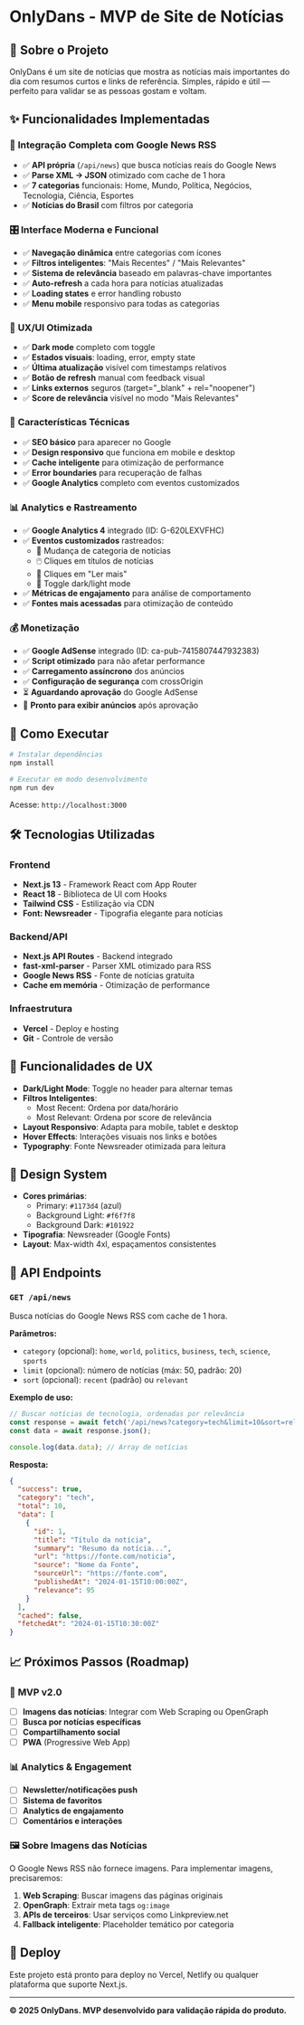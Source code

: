 # OnlyDans - MVP de Site de Notícias

## 🎯 Sobre o Projeto

OnlyDans é um site de notícias que mostra as notícias mais importantes do dia com resumos curtos e links de referência. Simples, rápido e útil — perfeito para validar se as pessoas gostam e voltam.

## ✨ Funcionalidades Implementadas

### 🔄 **Integração Completa com Google News RSS**
- ✅ **API própria** (`/api/news`) que busca notícias reais do Google News
- ✅ **Parse XML → JSON** otimizado com cache de 1 hora
- ✅ **7 categorias** funcionais: Home, Mundo, Política, Negócios, Tecnologia, Ciência, Esportes
- ✅ **Notícias do Brasil** com filtros por categoria

### 🎛️ **Interface Moderna e Funcional**
- ✅ **Navegação dinâmica** entre categorias com ícones
- ✅ **Filtros inteligentes**: "Mais Recentes" / "Mais Relevantes" 
- ✅ **Sistema de relevância** baseado em palavras-chave importantes
- ✅ **Auto-refresh** a cada hora para notícias atualizadas
- ✅ **Loading states** e error handling robusto
- ✅ **Menu mobile** responsivo para todas as categorias

### 🎨 **UX/UI Otimizada**
- ✅ **Dark mode** completo com toggle
- ✅ **Estados visuais**: loading, error, empty state
- ✅ **Última atualização** visível com timestamps relativos
- ✅ **Botão de refresh** manual com feedback visual
- ✅ **Links externos** seguros (target="_blank" + rel="noopener")
- ✅ **Score de relevância** visível no modo "Mais Relevantes"

### 🔧 **Características Técnicas**
- ✅ **SEO básico** para aparecer no Google
- ✅ **Design responsivo** que funciona em mobile e desktop
- ✅ **Cache inteligente** para otimização de performance
- ✅ **Error boundaries** para recuperação de falhas
- ✅ **Google Analytics** completo com eventos customizados

### 📊 **Analytics e Rastreamento**
- ✅ **Google Analytics 4** integrado (ID: G-620LEXVFHC)
- ✅ **Eventos customizados** rastreados:
  - 📂 Mudança de categoria de notícias
  - 🖱️ Cliques em títulos de notícias
  - 📖 Cliques em "Ler mais"
  - 🌙 Toggle dark/light mode
- ✅ **Métricas de engajamento** para análise de comportamento
- ✅ **Fontes mais acessadas** para otimização de conteúdo

### 💰 **Monetização**
- ✅ **Google AdSense** integrado (ID: ca-pub-7415807447932383)
- ✅ **Script otimizado** para não afetar performance
- ✅ **Carregamento assíncrono** dos anúncios
- ✅ **Configuração de segurança** com crossOrigin
- ⏳ **Aguardando aprovação** do Google AdSense
- 🎯 **Pronto para exibir anúncios** após aprovação

## 🚀 Como Executar

```bash
# Instalar dependências
npm install

# Executar em modo desenvolvimento
npm run dev
```

Acesse: `http://localhost:3000`

## 🛠️ Tecnologias Utilizadas

### Frontend
- **Next.js 13** - Framework React com App Router
- **React 18** - Biblioteca de UI com Hooks
- **Tailwind CSS** - Estilização via CDN
- **Font: Newsreader** - Tipografia elegante para notícias

### Backend/API
- **Next.js API Routes** - Backend integrado
- **fast-xml-parser** - Parser XML otimizado para RSS
- **Google News RSS** - Fonte de notícias gratuita
- **Cache em memória** - Otimização de performance

### Infraestrutura
- **Vercel** - Deploy e hosting
- **Git** - Controle de versão

## 📱 Funcionalidades de UX

- **Dark/Light Mode**: Toggle no header para alternar temas
- **Filtros Inteligentes**: 
  - Most Recent: Ordena por data/horário
  - Most Relevant: Ordena por score de relevância
- **Layout Responsivo**: Adapta para mobile, tablet e desktop
- **Hover Effects**: Interações visuais nos links e botões
- **Typography**: Fonte Newsreader otimizada para leitura

## 🎨 Design System

- **Cores primárias**: 
  - Primary: `#1173d4` (azul)
  - Background Light: `#f6f7f8` 
  - Background Dark: `#101922`
- **Tipografia**: Newsreader (Google Fonts)
- **Layout**: Max-width 4xl, espaçamentos consistentes

## 🔌 API Endpoints

### `GET /api/news`

Busca notícias do Google News RSS com cache de 1 hora.

**Parâmetros:**
- `category` (opcional): `home`, `world`, `politics`, `business`, `tech`, `science`, `sports`
- `limit` (opcional): número de notícias (máx: 50, padrão: 20)
- `sort` (opcional): `recent` (padrão) ou `relevant`

**Exemplo de uso:**
```javascript
// Buscar notícias de tecnologia, ordenadas por relevância
const response = await fetch('/api/news?category=tech&limit=10&sort=relevant');
const data = await response.json();

console.log(data.data); // Array de notícias
```

**Resposta:**
```json
{
  "success": true,
  "category": "tech",
  "total": 10,
  "data": [
    {
      "id": 1,
      "title": "Título da notícia",
      "summary": "Resumo da notícia...",
      "url": "https://fonte.com/noticia",
      "source": "Nome da Fonte",
      "sourceUrl": "https://fonte.com",
      "publishedAt": "2024-01-15T10:00:00Z",
      "relevance": 95
    }
  ],
  "cached": false,
  "fetchedAt": "2024-01-15T10:30:00Z"
}
```

## 📈 Próximos Passos (Roadmap)

### 🎯 **MVP v2.0**
- [ ] **Imagens das notícias**: Integrar com Web Scraping ou OpenGraph
- [ ] **Busca por notícias específicas**
- [ ] **Compartilhamento social**
- [ ] **PWA** (Progressive Web App)

### 📊 **Analytics & Engagement**
- [ ] **Newsletter/notificações push**
- [ ] **Sistema de favoritos**
- [ ] **Analytics de engajamento**
- [ ] **Comentários e interações**

### 🖼️ **Sobre Imagens das Notícias**
O Google News RSS não fornece imagens. Para implementar imagens, precisaremos:
1. **Web Scraping**: Buscar imagens das páginas originais
2. **OpenGraph**: Extrair meta tags `og:image`  
3. **APIs de terceiros**: Usar serviços como Linkpreview.net
4. **Fallback inteligente**: Placeholder temático por categoria

## 🚢 Deploy

Este projeto está pronto para deploy no Vercel, Netlify ou qualquer plataforma que suporte Next.js.

---

**© 2025 OnlyDans. MVP desenvolvido para validação rápida do produto.**
